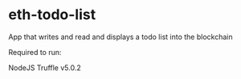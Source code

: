 # eth-todo-list
App that writes and read and displays a todo list into the blockchain

Required to run:

NodeJS
Truffle v5.0.2



